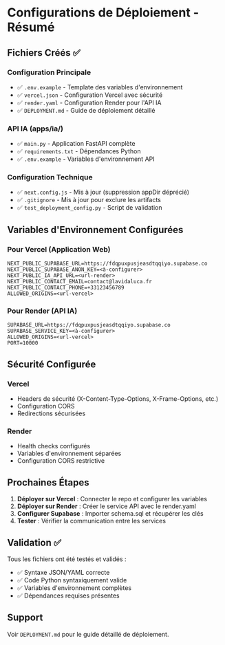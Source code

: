 # Configurations de Déploiement - Résumé

## Fichiers Créés ✅

### Configuration Principale
- ✅ `.env.example` - Template des variables d'environnement
- ✅ `vercel.json` - Configuration Vercel avec sécurité
- ✅ `render.yaml` - Configuration Render pour l'API IA
- ✅ `DEPLOYMENT.md` - Guide de déploiement détaillé

### API IA (apps/ia/)
- ✅ `main.py` - Application FastAPI complète
- ✅ `requirements.txt` - Dépendances Python
- ✅ `.env.example` - Variables d'environnement API

### Configuration Technique
- ✅ `next.config.js` - Mis à jour (suppression appDir déprécié)
- ✅ `.gitignore` - Mis à jour pour exclure les artifacts
- ✅ `test_deployment_config.py` - Script de validation

## Variables d'Environnement Configurées

### Pour Vercel (Application Web)
```env
NEXT_PUBLIC_SUPABASE_URL=https://fdqpuxpusjeasdtqqiyo.supabase.co
NEXT_PUBLIC_SUPABASE_ANON_KEY=<à-configurer>
NEXT_PUBLIC_IA_API_URL=<url-render>
NEXT_PUBLIC_CONTACT_EMAIL=contact@lavidaluca.fr
NEXT_PUBLIC_CONTACT_PHONE=+33123456789
ALLOWED_ORIGINS=<url-vercel>
```

### Pour Render (API IA)
```env
SUPABASE_URL=https://fdqpuxpusjeasdtqqiyo.supabase.co
SUPABASE_SERVICE_KEY=<à-configurer>
ALLOWED_ORIGINS=<url-vercel>
PORT=10000
```

## Sécurité Configurée

### Vercel
- Headers de sécurité (X-Content-Type-Options, X-Frame-Options, etc.)
- Configuration CORS
- Redirections sécurisées

### Render
- Health checks configurés
- Variables d'environnement séparées
- Configuration CORS restrictive

## Prochaines Étapes

1. **Déployer sur Vercel** : Connecter le repo et configurer les variables
2. **Déployer sur Render** : Créer le service API avec le render.yaml
3. **Configurer Supabase** : Importer schema.sql et récupérer les clés
4. **Tester** : Vérifier la communication entre les services

## Validation ✅

Tous les fichiers ont été testés et validés :
- ✅ Syntaxe JSON/YAML correcte
- ✅ Code Python syntaxiquement valide  
- ✅ Variables d'environnement complètes
- ✅ Dépendances requises présentes

## Support

Voir `DEPLOYMENT.md` pour le guide détaillé de déploiement.